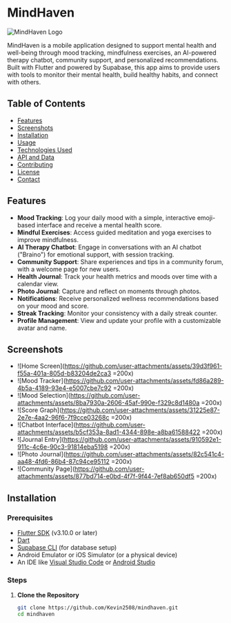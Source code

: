# MindHaven

![MindHaven Logo](https://via.placeholder.com/150) <!-- Replace with your actual logo URL or remove if not available -->

MindHaven is a mobile application designed to support mental health and well-being through mood tracking, mindfulness exercises, an AI-powered therapy chatbot, community support, and personalized recommendations. Built with Flutter and powered by Supabase, this app aims to provide users with tools to monitor their mental health, build healthy habits, and connect with others.

## Table of Contents
- [Features](#features)
- [Screenshots](#screenshots)
- [Installation](#installation)
- [Usage](#usage)
- [Technologies Used](#technologies-used)
- [API and Data](#api-and-data)
- [Contributing](#contributing)
- [License](#license)
- [Contact](#contact)

## Features
- **Mood Tracking**: Log your daily mood with a simple, interactive emoji-based interface and receive a mental health score.
- **Mindful Exercises**: Access guided meditation and yoga exercises to improve mindfulness.
- **AI Therapy Chatbot**: Engage in conversations with an AI chatbot ("Braino") for emotional support, with session tracking.
- **Community Support**: Share experiences and tips in a community forum, with a welcome page for new users.
- **Health Journal**: Track your health metrics and moods over time with a calendar view.
- **Photo Journal**: Capture and reflect on moments through photos.
- **Notifications**: Receive personalized wellness recommendations based on your mood and score.
- **Streak Tracking**: Monitor your consistency with a daily streak counter.
- **Profile Management**: View and update your profile with a customizable avatar and name.

## Screenshots
<!-- Showcase the app's UI with resized screenshots -->
- ![Home Screen](https://github.com/user-attachments/assets/39d3f961-f55a-401a-805d-b83204de2ca3 =200x)
- ![Mood Tracker](https://github.com/user-attachments/assets/fd86a289-4b5a-4189-93e4-e5007cbe7c92 =200x)
- ![Mood Selection](https://github.com/user-attachments/assets/8ba7930a-2606-45af-990e-f329c8d1480a =200x)
- ![Score Graph](https://github.com/user-attachments/assets/31225e87-2e7e-4aa2-96f6-7f9cce03268c =200x)
- ![Chatbot Interface](https://github.com/user-attachments/assets/b5cf353a-8ad1-4344-898e-a8ba61588422 =200x)
- ![Journal Entry](https://github.com/user-attachments/assets/910592e1-911c-4c6e-90c3-91814eba5198 =200x)
- ![Photo Journal](https://github.com/user-attachments/assets/82c541c4-aa48-4fd6-86b4-87c94ce95112 =200x)
- ![Community Page](https://github.com/user-attachments/assets/877bd714-e0bd-4f7f-9f44-7ef8ab650df5 =200x)

## Installation

### Prerequisites
- [Flutter SDK](https://flutter.dev/docs/get-started/install) (v3.10.0 or later)
- [Dart](https://dart.dev/get-dart)
- [Supabase CLI](https://supabase.com/docs/guides/cli) (for database setup)
- Android Emulator or iOS Simulator (or a physical device)
- An IDE like [Visual Studio Code](https://code.visualstudio.com/) or [Android Studio](https://developer.android.com/studio)

### Steps
1. **Clone the Repository**
   ```bash
   git clone https://github.com/Kevin2508/mindhaven.git
   cd mindhaven
